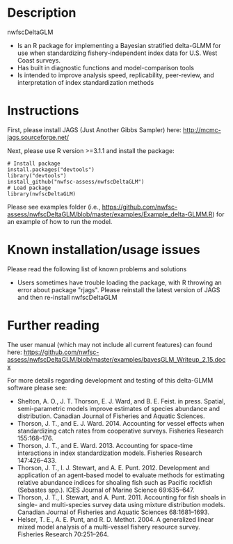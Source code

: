 Description
=============

nwfscDeltaGLM
* Is an R package for implementing a Bayesian stratified delta-GLMM for use when standardizing fishery-independent index data for U.S. West Coast surveys.
* Has built in diagnostic functions and model-comparison tools
* Is intended to improve analysis speed, replicability, peer-review, and interpretation of index standardization methods


Instructions
=============

First, please install JAGS (Just Another Gibbs Sampler) here: http://mcmc-jags.sourceforge.net/

Next, please use R version >=3.1.1 and install the package:

    # Install package
    install.packages("devtools")
    library("devtools")
    install_github("nwfsc-assess/nwfscDeltaGLM")
    # Load package
    library(nwfscDeltaGLM)

Please see examples folder (i.e., https://github.com/nwfsc-assess/nwfscDeltaGLM/blob/master/examples/Example_delta-GLMM.R) for an example of how to run the model.

Known installation/usage issues
=============
Please read the following list of known problems and solutions
* Users sometimes have trouble loading the package, with R throwing an error about package "rjags".  Please reinstall the latest version of JAGS and then re-install nwfscDeltaGLM

Further reading
=============
The user manual (which may not include all current features) can found here:
https://github.com/nwfsc-assess/nwfscDeltaGLM/blob/master/examples/bayesGLM_Writeup_2.15.docx

For more details regarding development and testing of this delta-GLMM software please see:
* Shelton, A. O., J. T. Thorson, E. J. Ward, and B. E. Feist. in press. Spatial, semi-parametric models improve estimates of species abundance and distribution. Canadian Journal of Fisheries and Aquatic Sciences.
* Thorson, J. T., and E. J. Ward. 2014. Accounting for vessel effects when standardizing catch rates from cooperative surveys. Fisheries Research 155:168–176.
* Thorson, J. T., and E. Ward. 2013. Accounting for space-time interactions in index standardization models. Fisheries Research 147:426–433.
* Thorson, J. T., I. J. Stewart, and A. E. Punt. 2012. Development and application of an agent-based model to evaluate methods for estimating relative abundance indices for shoaling fish such as Pacific rockfish (Sebastes spp.). ICES Journal of Marine Science 69:635–647.
* Thorson, J. T., I. Stewart, and A. Punt. 2011. Accounting for fish shoals in single- and multi-species survey data using mixture distribution models. Canadian Journal of Fisheries and Aquatic Sciences 68:1681–1693.
* Helser, T. E., A. E. Punt, and R. D. Methot. 2004. A generalized linear mixed model analysis of a multi-vessel fishery resource survey. Fisheries Research 70:251–264.


